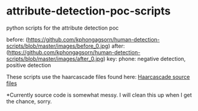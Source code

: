 # attribute-detection-poc-scripts
python scripts for the attribute detection poc 

before:
(https://github.com/kphongagsorn/human-detection-scripts/blob/master/images/before_0.jpg)
after:
(https://github.com/kphongagsorn/human-detection-scripts/blob/master/images/after_0.jpg)
key:
phone: negative detection, positive detection

These scripts use the haarcascade files found here: 
[Haarcascade source files](https://github.com/Itseez/opencv/tree/master/data/haarcascades)

*Currently source code is somewhat messy. I will clean this up when I get the chance, sorry.

